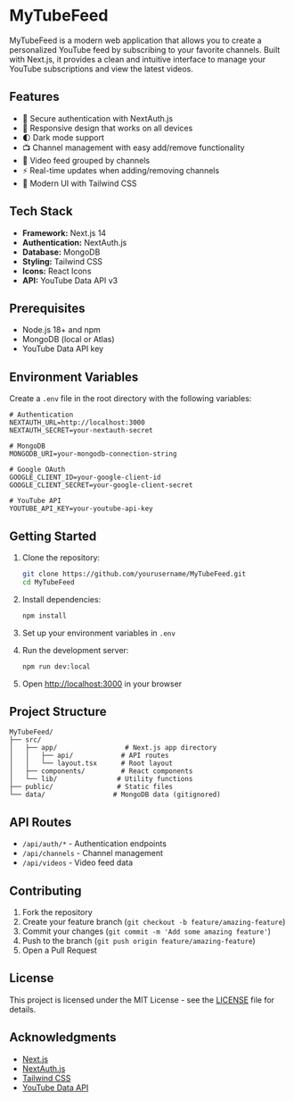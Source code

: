 # MyTubeFeed

MyTubeFeed is a modern web application that allows you to create a personalized YouTube feed by subscribing to your favorite channels. Built with Next.js, it provides a clean and intuitive interface to manage your YouTube subscriptions and view the latest videos.

## Features

- 🔐 Secure authentication with NextAuth.js
- 📱 Responsive design that works on all devices
- 🌓 Dark mode support
- 📺 Channel management with easy add/remove functionality
- 🎥 Video feed grouped by channels
- ⚡ Real-time updates when adding/removing channels
- 🎨 Modern UI with Tailwind CSS

## Tech Stack

- **Framework:** Next.js 14
- **Authentication:** NextAuth.js
- **Database:** MongoDB
- **Styling:** Tailwind CSS
- **Icons:** React Icons
- **API:** YouTube Data API v3

## Prerequisites

- Node.js 18+ and npm
- MongoDB (local or Atlas)
- YouTube Data API key

## Environment Variables

Create a `.env` file in the root directory with the following variables:

```env
# Authentication
NEXTAUTH_URL=http://localhost:3000
NEXTAUTH_SECRET=your-nextauth-secret

# MongoDB
MONGODB_URI=your-mongodb-connection-string

# Google OAuth
GOOGLE_CLIENT_ID=your-google-client-id
GOOGLE_CLIENT_SECRET=your-google-client-secret

# YouTube API
YOUTUBE_API_KEY=your-youtube-api-key
```

## Getting Started

1. Clone the repository:
   ```bash
   git clone https://github.com/yourusername/MyTubeFeed.git
   cd MyTubeFeed
   ```

2. Install dependencies:
   ```bash
   npm install
   ```

3. Set up your environment variables in `.env`

4. Run the development server:
   ```bash
   npm run dev:local
   ```

5. Open [http://localhost:3000](http://localhost:3000) in your browser

## Project Structure

```
MyTubeFeed/
├── src/
│   ├── app/                 # Next.js app directory
│   │   ├── api/            # API routes
│   │   └── layout.tsx      # Root layout
│   ├── components/         # React components
│   └── lib/               # Utility functions
├── public/                # Static files
└── data/                 # MongoDB data (gitignored)
```

## API Routes

- `/api/auth/*` - Authentication endpoints
- `/api/channels` - Channel management
- `/api/videos` - Video feed data

## Contributing

1. Fork the repository
2. Create your feature branch (`git checkout -b feature/amazing-feature`)
3. Commit your changes (`git commit -m 'Add some amazing feature'`)
4. Push to the branch (`git push origin feature/amazing-feature`)
5. Open a Pull Request

## License

This project is licensed under the MIT License - see the [LICENSE](LICENSE) file for details.

## Acknowledgments

- [Next.js](https://nextjs.org/)
- [NextAuth.js](https://next-auth.js.org/)
- [Tailwind CSS](https://tailwindcss.com/)
- [YouTube Data API](https://developers.google.com/youtube/v3)
